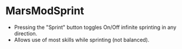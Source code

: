 # MarsModSprint
  - Pressing the "Sprint" button toggles On/Off infinite sprinting in any direction.
  - Allows use of most skills while sprinting (not balanced).
